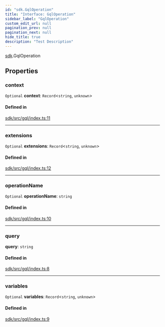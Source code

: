 ```yaml
---
id: "sdk.GqlOperation"
title: "Interface: GqlOperation"
sidebar_label: "GqlOperation"
custom_edit_url: null
pagination_prev: null
pagination_next: null
hide_title: true
description: "Test Description"
---
```


[sdk](../namespaces/sdk.md).GqlOperation

## Properties

### context

 `Optional` **context**: `Record`<`string`, `unknown`\>

#### Defined in

[sdk/src/gql/index.ts:11](https://github.com/AKASHAorg/akasha-framework/blob/433e1162/sdk/src/gql/index.ts#L11)

___

### extensions

 `Optional` **extensions**: `Record`<`string`, `unknown`\>

#### Defined in

[sdk/src/gql/index.ts:12](https://github.com/AKASHAorg/akasha-framework/blob/433e1162/sdk/src/gql/index.ts#L12)

___

### operationName

 `Optional` **operationName**: `string`

#### Defined in

[sdk/src/gql/index.ts:10](https://github.com/AKASHAorg/akasha-framework/blob/433e1162/sdk/src/gql/index.ts#L10)

___

### query

 **query**: `string`

#### Defined in

[sdk/src/gql/index.ts:8](https://github.com/AKASHAorg/akasha-framework/blob/433e1162/sdk/src/gql/index.ts#L8)

___

### variables

 `Optional` **variables**: `Record`<`string`, `unknown`\>

#### Defined in

[sdk/src/gql/index.ts:9](https://github.com/AKASHAorg/akasha-framework/blob/433e1162/sdk/src/gql/index.ts#L9)
